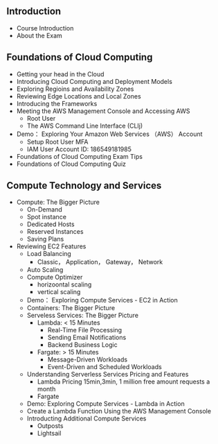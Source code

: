 ## Introduction
  - Course Introduction
  - About the Exam
## Foundations of Cloud Computing
  - Getting your head in the Cloud
  - Introducing Cloud Computing and Deployment Models
  - Exploring Regioins and Availability Zones
  - Reviewing Edge Locations and Local Zones
  - Introducing the Frameworks
  - Meeting the AWS Management Console and Accessing AWS
    - Root User
    - The AWS Command Line Interface (CLIj)
  - Demo： Exploring Your Amazon Web Services （AWS） Account
    - Setup Root User MFA
    - IAM User Account ID: 186549181985
  - Foundations of Cloud Computing Exam Tips
  - Foundations of Cloud Computing Quiz
## Compute Technology and Services
  - Compute: The Bigger Picture
    - On-Demand
    - Spot instance
    - Dedicated Hosts
    - Reserved Instances
    - Saving Plans
  - Reviewing EC2 Features
    - Load Balancing 
      - Classic， Application， Gateway， Network
    - Auto Scaling
    - Compute Optimizer
      - horizoontal scaling
      - vertical scaling
    - Demo： Exploring Compute Services - EC2 in Action
    - Containers: The Bigger Picture
    - Serveless Services: The Bigger Picture
      - Lambda: < 15 Minutes
        - Real-Time File Processing
        - Sending Email Notifications
        - Backend Business Logic
      - Fargate: > 15 Minutes
        - Message-Driven Workloads
        - Event-Driven and Scheduled Workloads
    - Understanding Serverless Services Pricing and Features
      - Lambda Pricing 15min,3min, 1 million free amount requests a month
      - Fargate 
    - Demo: Exploring Compute Services - Lambda in Action
    - Create a Lambda Function Using the AWS Management Console
    - Introducting Additional Compute Services
      - Outposts
      - Lightsail

